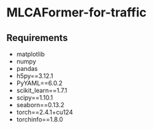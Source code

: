 # MLCAFormer-for-traffic


## Requirements
- matplotlib
- numpy
- pandas
- h5py==3.12.1
- PyYAML==6.0.2
- scikit_learn==1.7.1
- scipy==1.10.1
- seaborn==0.13.2
- torch==2.4.1+cu124
- torchinfo==1.8.0
